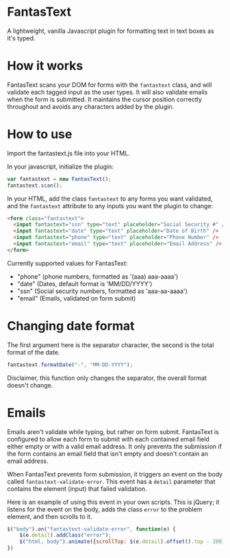 # FantasText
A lightweight, vanilla Javascript plugin for formatting text in text boxes as it's typed.

# How it works
FantasText scans your DOM for forms with the ```fantastext``` class, and will validate each tagged input as the user types. It will also validate emails when the form is submitted. It maintains the cursor position correctly throughout and avoids any characters added by the plugin.

# How to use
Import the fantastext.js file into your HTML.

In your javascript, initialize the plugin:
```Javascript
var fantastext = new FantasText();
fantastext.scan();
```

In your HTML, add the class ```fantastext``` to any forms you want validated, and the ```fantastext``` attribute to any inputs you want the plugin to change:
```html
<form class="fantastext">
  <input fantastext="ssn" type="text" placeholder="Social Security #" />
  <input fantastext="date" type="text" placeholder="Date of Birth" />
  <input fantastext="phone" type="text" placeholder="Phone Number" />
  <input fantastext="email" type="text" placeholder="Email Address" />
</form>
```

Currently supported values for FantasText:
- "phone" (phone numbers, formatted as '(aaa) aaa-aaaa')
- "date" (Dates, default format is 'MM/DD/YYYY')
- "ssn" (Social security numbers, formatted as 'aaa-aa-aaaa')
- "email" (Emails, validated on form submit)

# Changing date format
The first argument here is the separator character, the second is the total format of the date.
```javascript
fantastext.formatDate("-", "MM-DD-YYYY");
```
Disclaimer, this function only changes the separator, the overall format doesn't change.

# Emails

Emails aren't validate while typing, but rather on form submit. FantasText is configured to allow each form to submit with each contained email field either empty or with a valid email address. It only prevents the submission if the form contains an email field that isn't empty and doesn't contain an email address.

When FantasText prevents form submission, it triggers an event on the body called ```fantastext-validate-error```. This event has a ```detail``` parameter that contains the element (input) that failed validation.

Here is an example of using this event in your own scripts. This is jQuery; it listens for the event on the body, adds the class ```error``` to the problem element, and then scrolls to it.
```javascript
$("body").on("fantastext-validate-error", function(e) {
    $(e.detail).addClass("error");
    $("html, body").animate({scrollTop: $(e.detail).offset().top - 200}, 400);
})
```
